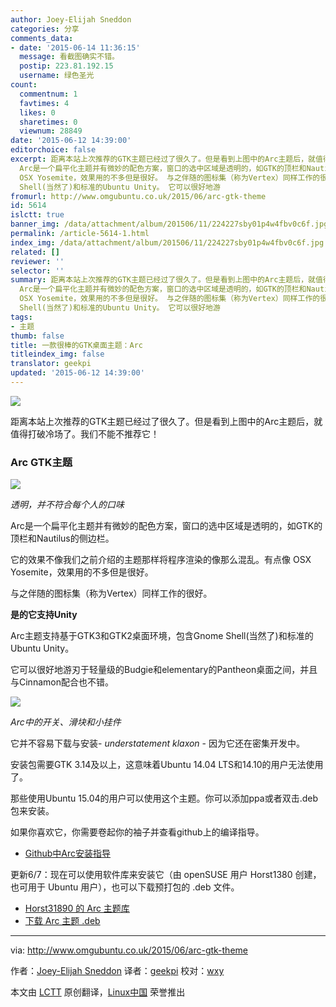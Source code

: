 ```yaml
---
author: Joey-Elijah Sneddon
categories: 分享
comments_data:
- date: '2015-06-14 11:36:15'
  message: 看截图确实不错。
  postip: 223.81.192.15
  username: 绿色圣光
count:
  commentnum: 1
  favtimes: 4
  likes: 0
  sharetimes: 0
  viewnum: 28849
date: '2015-06-12 14:39:00'
editorchoice: false
excerpt: 距离本站上次推荐的GTK主题已经过了很久了。但是看到上图中的Arc主题后，就值得打破冷场了。我们不能不推荐它！ Arc GTK主题  透明，并不符合每个人的口味
  Arc是一个扁平化主题并有微妙的配色方案，窗口的选中区域是透明的，如GTK的顶栏和Nautilus的侧边栏。 它的效果不像我们之前介绍的主题那样将程序渲染的像那么混乱。有点像
  OSX Yosemite，效果用的不多但是很好。 与之伴随的图标集（称为Vertex）同样工作的很好。 是的它支持Unity Arc主题支持基于GTK3和GTK2桌面环境，包含Gnome
  Shell(当然了)和标准的Ubuntu Unity。 它可以很好地游
fromurl: http://www.omgubuntu.co.uk/2015/06/arc-gtk-theme
id: 5614
islctt: true
banner_img: /data/attachment/album/201506/11/224227sby01p4w4fbv0c6f.jpg
permalink: /article-5614-1.html
index_img: /data/attachment/album/201506/11/224227sby01p4w4fbv0c6f.jpg.thumb.jpg
related: []
reviewer: ''
selector: ''
summary: 距离本站上次推荐的GTK主题已经过了很久了。但是看到上图中的Arc主题后，就值得打破冷场了。我们不能不推荐它！ Arc GTK主题  透明，并不符合每个人的口味
  Arc是一个扁平化主题并有微妙的配色方案，窗口的选中区域是透明的，如GTK的顶栏和Nautilus的侧边栏。 它的效果不像我们之前介绍的主题那样将程序渲染的像那么混乱。有点像
  OSX Yosemite，效果用的不多但是很好。 与之伴随的图标集（称为Vertex）同样工作的很好。 是的它支持Unity Arc主题支持基于GTK3和GTK2桌面环境，包含Gnome
  Shell(当然了)和标准的Ubuntu Unity。 它可以很好地游
tags:
- 主题
thumb: false
title: 一款很棒的GTK桌面主题：Arc
titleindex_img: false
translator: geekpi
updated: '2015-06-12 14:39:00'
---
```


![](/data/attachment/album/201506/11/224227sby01p4w4fbv0c6f.jpg)


距离本站上次推荐的GTK主题已经过了很久了。但是看到上图中的Arc主题后，就值得打破冷场了。我们不能不推荐它！


### Arc GTK主题


![](/data/attachment/album/201506/11/224230s59zrr3iui16i3iz.png)


*透明，并不符合每个人的口味*


Arc是一个扁平化主题并有微妙的配色方案，窗口的选中区域是透明的，如GTK的顶栏和Nautilus的侧边栏。


它的效果不像我们之前介绍的主题那样将程序渲染的像那么混乱。有点像 OSX Yosemite，效果用的不多但是很好。


与之伴随的图标集（称为Vertex）同样工作的很好。


**是的它支持Unity**


Arc主题支持基于GTK3和GTK2桌面环境，包含Gnome Shell(当然了)和标准的Ubuntu Unity。


它可以很好地游刃于轻量级的Budgie和elementary的Pantheon桌面之间，并且与Cinnamon配合也不错。


![](/data/attachment/album/201506/11/224235bhq7kkthacsooqro.png)


*Arc中的开关、滑块和小挂件*


它并不容易下载与安装- *understatement klaxon* - 因为它还在密集开发中。


安装包需要GTK 3.14及以上，这意味着Ubuntu 14.04 LTS和14.10的用户无法使用了。


那些使用Ubuntu 15.04的用户可以使用这个主题。你可以添加ppa或者双击.deb包来安装。


如果你喜欢它，你需要卷起你的袖子并查看github上的编译指导。


* [Github中Arc安装指导](https://github.com/horst3180/Arc-theme)


更新6/7：现在可以使用软件库来安装它（由 openSUSE 用户 Horst1380 创建，也可用于 Ubuntu 用户），也可以下载预打包的 .deb 文件。


* [Horst31890 的 Arc 主题库](http://software.opensuse.org/download.html?project=home%3AHorst3180&package=arc-theme)
* [下载 Arc 主题 .deb](http://download.opensuse.org/repositories/home:/Horst3180/xUbuntu_15.04/all/arc-theme_1433786431.697b2c3_all.deb)




---


via: <http://www.omgubuntu.co.uk/2015/06/arc-gtk-theme>


作者：[Joey-Elijah Sneddon](https://plus.google.com/117485690627814051450/?rel=author) 译者：[geekpi](https://github.com/geekpi) 校对：[wxy](https://github.com/wxy)


本文由 [LCTT](https://github.com/LCTT/TranslateProject) 原创翻译，[Linux中国](https://linux.cn/) 荣誉推出